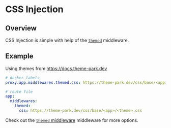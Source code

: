 # CSS Injection

## Overview

CSS Injection is simple with help of the [`themed`](./Middlewares.md#themed) middleware.

## Example

Using themes from <https://docs.theme-park.dev>

```yaml
# docker labels
proxy.app.middlewares.themed.css: https://theme-park.dev/css/base/<app>/<theme>.css

# route file
app:
  middlewares:
    themed:
      css: https://theme-park.dev/css/base/<app>/<theme>.css
```

Check out the [`themed` middleware](./Middlewares.md#themed) middleware for more options.

